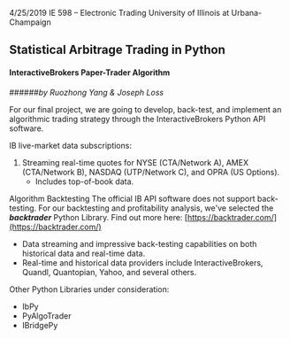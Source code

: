 4/25/2019
IE 598 – Electronic Trading
University of Illinois at Urbana-Champaign

## Statistical Arbitrage Trading in Python
#### InteractiveBrokers Paper-Trader Algorithm
######*by  Ruozhong Yang &  Joseph Loss*


For our final project, we are going to develop, back-test, and implement an algorithmic trading strategy through the InteractiveBrokers Python API software. 

IB live-market data subscriptions:
1. Streaming real-time quotes for NYSE (CTA/Network A), AMEX
(CTA/Network B), NASDAQ (UTP/Network C), and OPRA (US
Options). 
   - Includes top-of-book data.

Algorithm Backtesting
The official IB API software does not support back-testing.
For our backtesting and profitability analysis, we've selected the *__backtrader__* Python Library. 
Find out more here: [https://backtrader.com/](https://backtrader.com/)
- Data streaming and impressive back-testing capabilities on both
historical data and real-time data.
- Real-time and historical data providers include InteractiveBrokers,
Quandl, Quantopian, Yahoo, and several others.

Other Python Libraries under consideration: 
- IbPy
- PyAlgoTrader 
- IBridgePy
